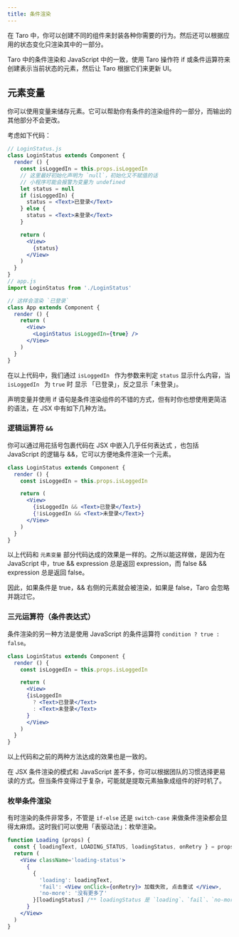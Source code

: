 ```yaml
---
title: 条件渲染
---
```


在 Taro 中，你可以创建不同的组件来封装各种你需要的行为。然后还可以根据应用的状态变化只渲染其中的一部分。

Taro 中的条件渲染和 JavaScript 中的一致，使用 Taro 操作符 if 或条件运算符来创建表示当前状态的元素，然后让 Taro 根据它们来更新 UI。

## 元素变量
你可以使用变量来储存元素。它可以帮助你有条件的渲染组件的一部分，而输出的其他部分不会更改。

考虑如下代码：

```jsx
// LoginStatus.js
class LoginStatus extends Component {
  render () {
    const isLoggedIn = this.props.isLoggedIn
    // 这里最好初始化声明为 `null`，初始化又不赋值的话
    // 小程序可能会报警为变量为 undefined
    let status = null
    if (isLoggedIn) {
      status = <Text>已登录</Text>
    } else {
      status = <Text>未登录</Text>
    }

    return (
      <View>
        {status}
      </View>
    )
  }
}
// app.js
import LoginStatus from './LoginStatus'

// 这样会渲染 `已登录`
class App extends Component {
  render () {
    return (
      <View>
        <LoginStatus isLoggedIn={true} />
      </View>
    )
  }
}
```

在以上代码中，我们通过 `isLoggedIn ` 作为参数来判定 `status` 显示什么内容，当 `isLoggedIn ` 为 `true` 时 显示 「已登录」，反之显示「未登录」。

声明变量并使用 if 语句是条件渲染组件的不错的方式，但有时你也想使用更简洁的语法，在 JSX 中有如下几种方法。

### 逻辑运算符 `&&`

你可以通过用花括号包裹代码在 JSX 中嵌入几乎任何表达式 ，也包括 JavaScript 的逻辑与 &&，它可以方便地条件渲染一个元素。

```jsx
class LoginStatus extends Component {
  render () {
    const isLoggedIn = this.props.isLoggedIn

    return (
      <View>
        {isLoggedIn && <Text>已登录</Text>}
        {!isLoggedIn && <Text>未登录</Text>}
      </View>
    )
  }
}
```

以上代码和 `元素变量` 部分代码达成的效果是一样的。之所以能这样做，是因为在 JavaScript 中，true && expression 总是返回 expression，而 false && expression 总是返回 false。

因此，如果条件是 true，&& 右侧的元素就会被渲染，如果是 false，Taro 会忽略并跳过它。

### 三元运算符（条件表达式）

条件渲染的另一种方法是使用 JavaScript 的条件运算符 `condition ? true : false`。

```jsx
class LoginStatus extends Component {
  render () {
    const isLoggedIn = this.props.isLoggedIn

    return (
      <View>
      {isLoggedIn
        ? <Text>已登录</Text>
        : <Text>未登录</Text>
      }
      </View>
    )
  }
}
```

以上代码和之前的两种方法达成的效果也是一致的。

在 JSX 条件渲染的模式和 JavaScript 差不多，你可以根据团队的习惯选择更易读的方式。但当条件变得过于复杂，可能就是提取元素抽象成组件的好时机了。

### 枚举条件渲染

有时渲染的条件非常多，不管是 `if-else` 还是 `switch-case` 来做条件渲染都会显得太麻烦。这时我们可以使用「表驱动法」：枚举渲染。

```jsx
function Loading (props) {
  const { loadingText, LOADING_STATUS, loadingStatus, onRetry } = props
  return (
    <View className='loading-status'>
      {
        {
          'loading': loadingText,
          'fail': <View onClick={onRetry}> 加载失败, 点击重试 </View>,
          'no-more': '没有更多了'
        }[loadingStatus] /** loadingStatus 是 `loading`、`fail`、`no-more`  其中一种状态 **/
      }
    </View>
  )
}
```
